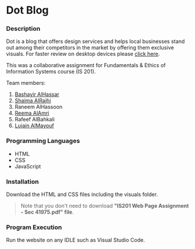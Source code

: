 # Dot Blog
### Description
Dot is a blog that offers design services and helps local businesses stand out among their competitors in the market by offering them exclusive visuals.
For faster review on desktop devices please [click here](https://httpsbashayer.github.io/DotBlog/).

This was a collaborative assignment for Fundamentals & Ethics of Information Systems course (IS 201).

Team members:
1. [Bashayir AlHassar](https://github.com/httpsbashayer)
2. [Shaima AlRajhi](https://github.com/Shaima4)
3. Raneem AlHassoon
4. [Reema AlAmri](https://github.com/Reemaalamri422)
5. Rafeef AlBahkali
6. [Lujain AlMayouf](https://github.com/Lujain-Almayouf)
### Programming Languages
- HTML
- CSS
- JavaScript
### Installation
Download the HTML and CSS files including the visuals folder.
> Note that you don't need to download **"IS201 Web Page Assignment - Sec 41975.pdf" file**.
### Program Execution
Run the website on any IDLE such as Visual Studio Code.
